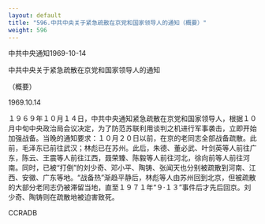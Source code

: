 ```yaml
---
layout: default
title: "596.中共中央关于紧急疏散在京党和国家领导人的通知（概要）"
weight: 596
---
```


中共中央通知1969-10-14

中共中央关于紧急疏散在京党和国家领导人的通知

（概要）

1969.10.14

１９６９年１０月１４日，中共中央通知紧急疏散在京党和国家领导人，根据１０月中旬中央政治局会议决定，为了防范苏联利用谈判之机进行军事袭击，立即开始加强战备。当晚的通知要求：１０月２０日以前，在京的老同志全部战备疏散。此前，毛泽东已前往武汉；林彪已在苏州。此后，朱德、董必武、叶剑英等人前往广东，陈云、王震等人前往江西，聂荣臻、陈毅等人前往河北，徐向前等人前往河南。同时，已被“打倒”的刘少奇、邓小平、陶铸、张闻天也分别被疏散到河南、江西、安徽、广东等地。“战备热”渐趋平静后，林彪等人由苏州回到北京，但被疏散的大部分老同志仍被滞留当地，直至１９７１年“９·１３”事件后才先后回京。刘少奇、陶铸则在疏散地被迫害致死。

CCRADB

